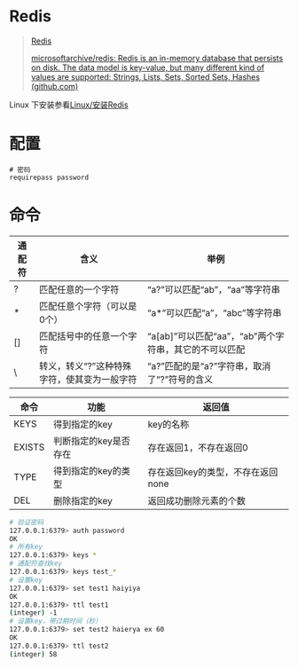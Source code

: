 # Redis

> [Redis](https://redis.io/)
>
> [microsoftarchive/redis: Redis is an in-memory database that persists on disk. The data model is key-value, but many different kind of values are supported: Strings, Lists, Sets, Sorted Sets, Hashes (github.com)](https://github.com/microsoftarchive/redis)

Linux 下安装参看[Linux/安装Redis](Linux/安装Redis)

# 配置

```properties
# 密码
requirepass password
```

# 命令

|通配符	|含义	|举例|
|----	|----	|----|
|?	|匹配任意的一个字符	|“a?”可以匹配“ab”，“aa”等字符串|
|*	|匹配任意个字符（可以是0个）	|“a*”可以匹配“a”，“abc”等字符串|
|[]	|匹配括号中的任意一个字符	|“a[ab]”可以匹配“aa”，“ab”两个字符串，其它的不可以匹配|
|\	|转义，转义“?”这种特殊字符，使其变为一般字符	|“a\?”匹配的是“a?”字符串，取消了“?”符号的含义|

|命令	|功能	|返回值|
|----	|----	|----|
|KEYS	|得到指定的key	|key的名称|
|EXISTS	|判断指定的key是否存在	|存在返回1，不存在返回0|
|TYPE	|得到指定的key的类型	|存在返回key的类型，不存在返回none|
|DEL	|删除指定的key	|返回成功删除元素的个数|

```bash
# 验证密码
127.0.0.1:6379> auth password
OK
# 所有key
127.0.0.1:6379> keys *
# 通配符查找key
127.0.0.1:6379> keys test_*
# 设置key
127.0.0.1:6379> set test1 haiyiya
OK
127.0.0.1:6379> ttl test1
(integer) -1
# 设置key，带过期时间（秒）
127.0.0.1:6379> set test2 haierya ex 60
OK
127.0.0.1:6379> ttl test2
(integer) 58
```


